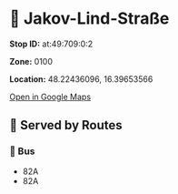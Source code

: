 # 🚉 Jakov-Lind-Straße


**Stop ID:** at:49:709:0:2

**Zone:** 0100

**Location:** 48.22436096, 16.39653566

[Open in Google Maps](https://www.google.com/maps?q=48.22436096,16.39653566)

## 🚆 Served by Routes

### 🚌 Bus
- 82A
- 82A